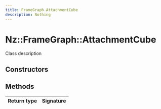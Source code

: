 ```yaml
---
title: FrameGraph.AttachmentCube
description: Nothing
---
```


# Nz::FrameGraph::AttachmentCube

Class description

## Constructors


## Methods

| Return type | Signature |
| ----------- | --------- |
